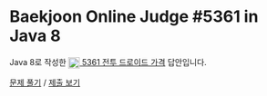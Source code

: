 # Baekjoon Online Judge #5361 in Java 8
Java 8로 작성한 [<img src="https://static.solved.ac/tier_small/3.svg" height="20" align="center">
5361 전투 드로이드 가격](https://www.acmicpc.net/problem/5361) 답안입니다.

[문제 풀기](https://www.acmicpc.net/problem/5361) /
[제출 보기](https://www.acmicpc.net/source/87529519)
